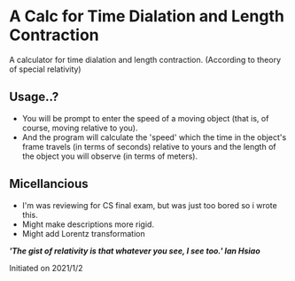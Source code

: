 # A Calc for Time Dialation and Length Contraction
A calculator for time dialation and length contraction. (According to theory of special relativity)

## Usage..?
- You will be prompt to enter the speed of a moving object (that is, of course, moving relative to you).
- And the program will calculate the 'speed' which the time in the object's frame travels (in terms of seconds) relative to yours and the length of the object you will observe (in terms of meters).

## Micellancious
- I'm was reviewing for CS final exam, but was just too bored so i wrote this.
- Might make descriptions more rigid.
- Might add Lorentz transformation

***'The gist of relativity is that whatever you see, I see too.' Ian Hsiao***

Initiated on 2021/1/2
